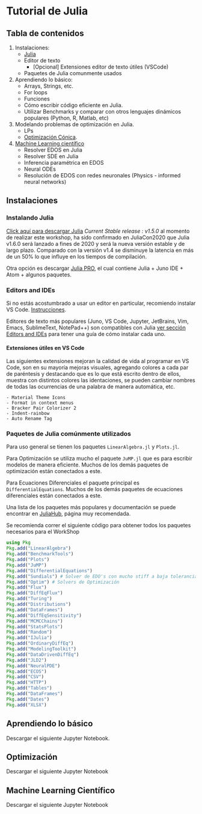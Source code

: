 # Tutorial de Julia

## Tabla de contenidos

1. Instalaciones:
    - [Julia](https://julialang.org/downloads/) 
    - Editor de texto
        - [Opcional] Extensiones editor de texto útiles (VSCode)
    - Paquetes de Julia comunmente usados
2. Aprendiendo lo básico:
    - Arrays, Strings, etc.
    - For loops
    - Funciones
    - Cómo escribir código eficiente en Julia.
    - Utilizar Benchmarks y comparar con otros lenguajes dinámicos populares (Python, R, Matlab, etc)
3. Modelando problemas de optimización en Julia.
    - LPs
    - [Optimización Cónica](https://danpereda.github.io/post/conicopt/).
4. [Machine Learning científico](https://danpereda.github.io/post/scientificmachinelearning/)
    - Resolver EDOS en Julia
    - Resolver SDE en Julia
    - Inferencia paramétrica en EDOS
    - Neural ODEs
    - Resolución de EDOS con redes neuronales (Physics - informed neural networks)

## Instalaciones

### Instalando Julia

[Click aquí para descargar Julia](https://julialang.org/downloads/) *Current Stable release : v1.5.0* al momento de realizar este workshop, ha sido confirmado en JuliaCon2020 que Julia v1.6.0 será lanzado a fines de 2020 y será la nueva versión estable y de largo plazo. Comparado con la versión v1.4 se disminuye la latencia en más de un 50% lo que influye en los tiempos de compilación.

Otra opción es descargar [Julia PRO](https://juliacomputing.com/products/juliapro.html), el cual contiene Julia + Juno IDE + Atom + algunos paquetes.

### Editors and IDEs

Si no estás acostumbrado a usar un editor en particular, recomiendo instalar VS Code. [Instrucciones](https://www.julia-vscode.org/). 

Editores de texto más populares (Juno, VS Code, Jupyter, JetBrains, Vim, Emacs, SublimeText, NotePad++) son compatibles con Julia  [ver sección Editors and IDEs](https://julialang.org/) para tener una guía de cómo instalar cada uno.

#### Extensiones útiles en VS Code

Las siguientes extensiones mejoran la calidad de vida al programar en VS Code, son en su mayoría mejoras visuales, agregando colores a cada par de paréntesis y destacando que es lo que está escrito dentro de ellos, muestra con distintos colores las identaciones, se pueden cambiar nombres de todas las ocurrencias de una palabra de manera automática, etc.

    - Material Theme Icons 
    - Format in context menus
    - Bracker Pair Colorizer 2
    - Indent-rainbow
    - Auto Rename Tag

### Paquetes de Julia comúnmente utilizados

Para uso general se tienen los paquetes `LinearAlgebra.jl` y `Plots.jl`.

Para Optimización se utiliza mucho el paquete `JuMP.jl` que es para escribir modelos de manera eficiente. Muchos de los demás paquetes de optimización están conectados a este.

Para Ecuaciones Diferenciales el paquete principal es `DifferentialEquations`.
Muchos de los demás paquetes de ecuaciones diferenciales están conectados a este.

Una lista de los paquetes más populares y documentación se puede encontrar en [JuliaHub](https://juliahub.com/ui/Home), página muy recomendada.

Se recomienda correr el siguiente código para obtener todos los paquetes necesarios para el WorkShop

```julia
using Pkg
Pkg.add("LinearAlgebra")
Pkg.add("BenchmarkTools")
Pkg.add("Plots")
Pkg.add("JuMP")
Pkg.add("DifferentialEquations")
Pkg.add("Sundials") # Solver de EDO's con mucho stiff a baja tolerancia
Pkg.add("Optim") # Solvers de Optimización
Pkg.add("Flux")
Pkg.add("DiffEqFlux")
Pkg.add("Turing")
Pkg.add("Distributions")
Pkg.add("DataFrames")
Pkg.add("DiffEqSensitivity")
Pkg.add("MCMCChains")
Pkg.add("StatsPlots")
Pkg.add("Random")
Pkg.add("IJulia")
Pkg.add("OrdinaryDiffEq")
Pkg.add("ModelingToolkit")
Pkg.add("DataDrivenDiffEq")
Pkg.add("JLD2")
Pkg.add("NeuralPDE")
Pkg.add("ECOS")
Pkg.add("CSV")
Pkg.add("HTTP")
Pkg.add("Tables")
Pkg.add("DataFrames")
Pkg.add("Dates")
Pkg.add("XLSX")
```

## Aprendiendo lo básico

Descargar el siguiente Jupyter Notebook.

## Optimización

Descargar el siguiente Jupyter Notebook

## Machine Learning Científico

Descargar el siguiente Jupyter Notebook